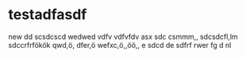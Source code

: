 # testadfasdf
new
dd
scsdcscd
wedwed
vdfv
vdfvfdv
asx
sdc
csmmm,,
sdcsdcfl,lm
sdccrfrfökök
qwd,ö,
dfer,ö
wefxc,ö,,öö,,
e
sdcd de
sdfrf
rwer
fg
d
nl
